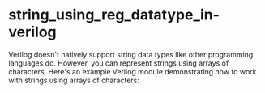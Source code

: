 # string_using_reg_datatype_in-verilog
Verilog doesn't natively support string data types like other programming languages do. However, you can represent strings using arrays of characters. Here's an example Verilog module demonstrating how to work with strings using arrays of characters:
